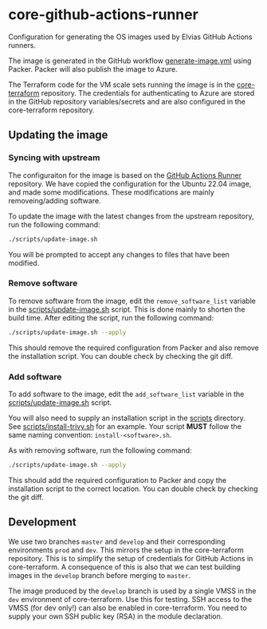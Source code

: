 # core-github-actions-runner

Configuration for generating the OS images used by Elvias GitHub Actions runners.

The image is generated in the GitHub workflow [generate-image.yml](.github/workflows/generate-image.yml) using Packer.
Packer will also publish the image to Azure.

The Terraform code for the VM scale sets running the image is in the [core-terraform](https://github.com/3lvia/core-terraform) repository.
The credentials for authenticating to Azure are stored in the GitHub repository variables/secrets and are also configured in the core-terraform repository.

## Updating the image

### Syncing with upstream

The configuraiton for the image is based on the [GitHub Actions Runner](https://github.com/actions/runner-images) repository.
We have copied the configuration for the Ubuntu 22.04 image, and made some modifications.
These modifications are mainly removeing/adding software.

To update the image with the latest changes from the upstream repository, run the following command:

```bash
./scripts/update-image.sh
```

You will be prompted to accept any changes to files that have been modified.

### Remove software

To remove software from the image, edit the `remove_software_list` variable in the [scripts/update-image.sh](scripts/update-image.sh) script.
This is done mainly to shorten the build time.
After editing the script, run the following command:

```bash
./scripts/update-image.sh --apply
```

This should remove the required configuration from Packer and also remove the installation script.
You can double check by checking the git diff.

### Add software

To add software to the image, edit the `add_software_list` variable in the [scripts/update-image.sh](scripts/update-image.sh) script.

You will also need to supply an installation script in the [scripts](scripts) directory.
See [scripts/install-trivy.sh](scripts/install-trivy.sh) for an example.
Your script **MUST** follow the same naming convention: `install-<software>.sh`.

As with removing software, run the following command:

```bash
./scripts/update-image.sh --apply
```

This should add the required configuration to Packer and copy the installation script to the correct location.
You can double check by checking the git diff.

## Development

We use two branches `master` and `develop` and their corresponding environments `prod` and `dev`.
This mirrors the setup in the core-terraform repository. This is to simplify the setup of credentials for GitHub Actions in core-terraform.
A consequence of this is also that we can test building images in the `develop` branch before merging to `master`.

The image produced by the `develop` branch is used by a single VMSS in the `dev` environment of core-terraform.
Use this for testing. SSH access to the VMSS (for dev only!) can also be enabled in core-terraform.
You need to supply your own SSH public key (RSA) in the module declaration.

